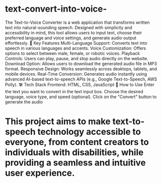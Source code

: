 # text-convert-into-voice-
The Text-to-Voice Converter is a web application that transforms written text into natural-sounding speech. Designed with simplicity and accessibility in mind, this tool allows users to input text, choose their preferred language and voice settings, and generate audio output effortlessly.
🌟 Key Features
Multi-Language Support: Converts text into speech in various languages and accents.
Voice Customization: Offers options to select between male, female, or robotic voices.
Playback Controls: Users can play, pause, and stop audio directly on the website.
Download Option: Allows users to download the generated audio file in MP3 format.
Responsive Design: Works seamlessly across desktops, tablets, and mobile devices.
Real-Time Conversion: Generates audio instantly using advanced AI-based text-to-speech APIs (e.g., Google Text-to-Speech, AWS Polly).
🛠️ Tech Stack
Frontend: HTML, CSS, JavaScript 
🚀 How to Use
Enter the text you want to convert in the text input box.
Choose the desired language, voice type, and speed (optional).
Click on the "Convert" button to generate the audio

# This project aims to make text-to-speech technology accessible to everyone, from content creators to individuals with disabilities, while providing a seamless and intuitive user experience.
